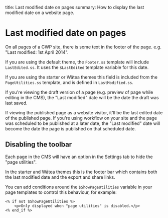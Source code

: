 title: Last modified date on pages
summary: How to display the last modified date on a website page.

# Last modified date on pages

On all pages of a CWP site, there is some text in the footer of the page. e.g. "Last modified: 1st April 2014".

If you are using the default theme, the `Footer.ss` template will include `LastEdited.ss`. It uses the `$LastEdited`
template variable for this date.

If you are using the starter or Wātea themes this field is included from the `PageUtilities.ss` template, and is defined in `LastModified.ss`.

If you're viewing the draft version of a page (e.g. preview of page while editing in the CMS),
the "Last modified" date will be the date the draft was last saved.

If viewing the published page as a website visitor, it'll be the last edited date of the published page.
If you're using workflow on your site and the page was scheduled to be published at a later date, the "Last modified"
date will become the date the page is published on that scheduled date.

## Disabling the toolbar

Each page in the CMS will have an option in the Settings tab to hide the "page utilities".

In the starter and Wātea themes this is the footer bar which contains both the last modified date and the export and share links.

You can add conditions around the `$ShowPageUtilities` variable in your page templates to control this behaviour, for example:

    <% if not $ShowPageUtilities %>
        <p>Only displayed when "page utilities" is disabled.</p>
    <% end_if %>
